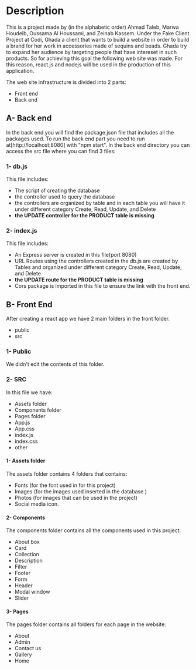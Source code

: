 # Description
This is a project made by (in the alphabetic order) Ahmad Taleb, Marwa Houdeib, Oussama Al Houssami, and Zeinab Kassem.
Under the Fake Client Project at Codi, Ghada a client that wants to build a website in order to build a brand for her work in accessories made of sequins and beads.
Ghada try to expand her audience by targeting people that have intereset in such products.
So for achieving this goal the following web site was made.
For this reason, react.js and nodejs will be used in the production of this application.

The web site infrastructure is divided into 2 parts:
- Front end 
- Back end 

## A- Back end
In the back end you will find the package.json file that includes all the packages used.
To run the back end part you need to run at[http://localhost:8080] with "npm start".
In the back end directory you can access the src file where you can find 3 files:
### 1- db.js
This file includes:
- The script of creating the database
- the controller used to query the database 
- the controllers are organized by table and in each table you will have it under different category Create, Read, Update, and Delete
- **the UPDATE controller for the PRODUCT table is missing**
### 2- index.js
This file includes:
- An Express server is created in this file(port 8080)
- URL Routes using the controllers created in the db.js are created by Tables and organized under different category Create, Read, Update, and Delete
- **the UPDATE route for the PRODUCT table is missing**
- Cors package is imported in this file to ensure the link with the front end.

## B- Front End 
After creating a react app we have 2 main folders in the front folder.
- public 
- src
### 1- Public 
We didn't edit the contents of this folder.
### 2- SRC
In this file we have:
- Assets folder 
- Components folder 
- Pages folder
- App.js
- App.css
- index.js
- index.css
- other
#### 1- Assets folder
The assets folder contains 4 folders that contains: 
- Fonts (for the font used in for this project) 
- Images (for the images used inserted in the database )
- Photos (for images that can be used in the project)
- Social media icon.
#### 2- Components
The components folder contains all the components used in this project:
- About box 
- Card
- Collection 
- Description 
- Filter 
- Footer 
- Form 
- Header 
- Modal window
- Slider 
#### 3- Pages 
The pages folder contains all folders for each page in the website:
- About 
- Admin 
- Contact us 
- Gallery 
- Home